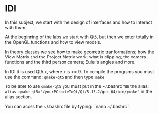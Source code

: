 # IDI
In this subject, we start with the design of interfaces and how to interact with them. 

At the beginning of the labs we start with Qt5, but then we enter totally in the OpenGL functions and how to view models. 

In theory classes we see how to make geometric tranformations; how the View Matrix and the Project Matrix work; what is clipping; the camera functions and the third person camera; Euler's angles and more.

In IDI it is used Qt5.x, where x is >= 9. To compile the programs you must use the command: ``qmake-qt5`` and then type: ``make``

To be able to use ``qmake-qt5`` you must put in the ~/.bashrc file the alias: ``alias qmake-qt5='/yourPCrouteToQt/Qt/5.15.2/gcc_64/bin/qmake'`` in the alias section.

You can acces the ~/.bashrc file by typing: ´´nano ~/.bashrc´´.


